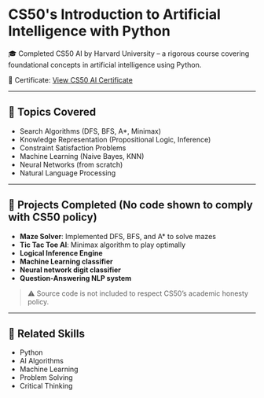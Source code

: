 # CS50's Introduction to Artificial Intelligence with Python

🎓 Completed CS50 AI by Harvard University – a rigorous course covering foundational concepts in artificial intelligence using Python.

📜 Certificate: [View CS50 AI Certificate](https://certificates.cs50.io/d0e92fd3-5aee-4d3f-80ba-6fff78d22fa9)

---

## 🧠 Topics Covered

- Search Algorithms (DFS, BFS, A*, Minimax)
- Knowledge Representation (Propositional Logic, Inference)
- Constraint Satisfaction Problems
- Machine Learning (Naive Bayes, KNN)
- Neural Networks (from scratch)
- Natural Language Processing

---

## 🧪 Projects Completed (No code shown to comply with CS50 policy)

- **Maze Solver**: Implemented DFS, BFS, and A* to solve mazes
- **Tic Tac Toe AI**: Minimax algorithm to play optimally
- **Logical Inference Engine**
- **Machine Learning classifier**
- **Neural network digit classifier**
- **Question-Answering NLP system**

> ⚠️ Source code is not included to respect CS50’s academic honesty policy.

---

## 🧩 Related Skills

- Python
- AI Algorithms
- Machine Learning
- Problem Solving
- Critical Thinking
